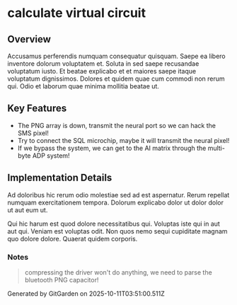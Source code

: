 # calculate virtual circuit

## Overview
Accusamus perferendis numquam consequatur quisquam. Saepe ea libero inventore dolorum voluptatem et. Soluta in sed saepe recusandae voluptatum iusto. Et beatae explicabo et et maiores saepe itaque voluptatum dignissimos. Dolores et quidem quae cum commodi non rerum qui. Odio et laborum quae minima mollitia beatae ut.

## Key Features
- The PNG array is down, transmit the neural port so we can hack the SMS pixel!
- Try to connect the SQL microchip, maybe it will transmit the neural pixel!
- If we bypass the system, we can get to the AI matrix through the multi-byte ADP system!

## Implementation Details
Ad doloribus hic rerum odio molestiae sed ad est aspernatur. Rerum repellat numquam exercitationem tempora. Dolorum explicabo dolor ut dolor dolor ut aut eum ut.
 Qui hic harum est quod dolore necessitatibus qui. Voluptas iste qui in aut aut qui. Veniam est voluptas odit. Non quos nemo sequi cupiditate magnam quo dolore dolore. Quaerat quidem corporis.

### Notes
> compressing the driver won't do anything, we need to parse the bluetooth PNG capacitor!

Generated by GitGarden on 2025-10-11T03:51:00.511Z